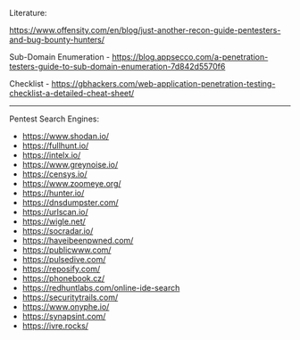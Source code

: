 
Literature:

https://www.offensity.com/en/blog/just-another-recon-guide-pentesters-and-bug-bounty-hunters/

Sub-Domain Enumeration -
https://blog.appsecco.com/a-penetration-testers-guide-to-sub-domain-enumeration-7d842d5570f6

Checklist - 
https://gbhackers.com/web-application-penetration-testing-checklist-a-detailed-cheat-sheet/

* * * 

Pentest Search Engines:

* https://www.shodan.io/
* https://fullhunt.io/
* https://intelx.io/
* https://www.greynoise.io/
* https://censys.io/
* https://www.zoomeye.org/
* https://hunter.io/
* https://dnsdumpster.com/
* https://urlscan.io/
* https://wigle.net/
* https://socradar.io/
* https://haveibeenpwned.com/
* https://publicwww.com/
* https://pulsedive.com/
* https://reposify.com/
* https://phonebook.cz/
* https://redhuntlabs.com/online-ide-search
* https://securitytrails.com/
* https://www.onyphe.io/
* https://synapsint.com/
* https://ivre.rocks/
